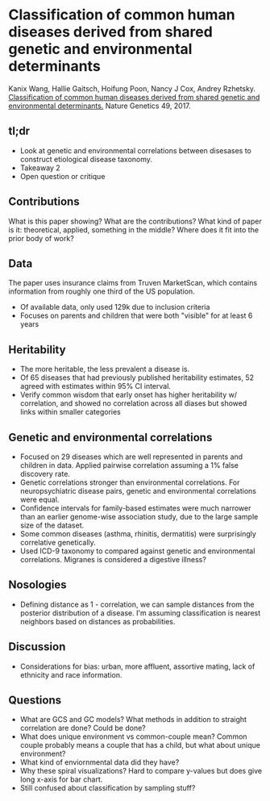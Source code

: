# Classification of common human diseases derived from shared genetic and environmental determinants

Kanix Wang,	Hallie Gaitsch,	Hoifung Poon, Nancy J Cox, Andrey Rzhetsky. [Classification of common human diseases derived from shared genetic and environmental determinants.](http://www.nature.com/ng/journal/v49/n9/full/ng.3931.html) Nature Genetics 49, 2017. 

## tl;dr
 - Look at genetic and environmental correlations between disesases to construct etiological disease taxonomy.
 - Takeaway 2
 - Open question or critique

## Contributions
What is this paper showing? What are the contributions? What kind of paper is it: theoretical, applied, something in the middle? Where does it fit into the prior body of work?


## Data

The paper uses insurance claims from Truven MarketScan, which contains information from roughly one third of the US population.
 
 - Of available data, only used 129k due to inclusion criteria
 - Focuses on parents and children that were both "visible" for at least 6 years

## Heritability
 - The more heritable, the less prevalent a disease is.
 - Of 65 diseases that had previously published heritability estimates, 52 agreed with estimates within 95% CI interval. 
 - Verify common wisdom that early onset has higher heritability w/ correlation, and showed no correlation across all diases but showed links within smaller categories

## Genetic and environmental correlations
 - Focused on 29 diseases which are well represented in parents and children in data. Applied pairwise correlation assuming a 1% false discovery rate.
 - Genetic correlations stronger than environmental correlations. For neuropsychiatric disease pairs, genetic and environmental correlations were equal.
 - Confidence intervals for family-based estimates were much narrower than an earlier genome-wise association study, due to the large sample size of the dataset.
 - Some common diseases (asthma, rhinitis, dermatitis) were surprisingly correlative genetically.
 - Used ICD-9 taxonomy to compared against genetic and environmental correlations. Migranes is considered a digestive illness?

## Nosologies
 - Defining distance as 1 - correlation, we can sample distances from the posterior distribution of a disease. I'm assuming classification is nearest neighbors based on distances as probabilities. 

## Discussion
 - Considerations for bias: urban, more affluent, assortive mating, lack of ethnicity and race information.

## Questions
 - What are GCS and GC models? What methods in addition to straight correlation are done? Could be done?
 - What does unique environment vs common-couple mean? Common couple probably means a couple that has a child, but what about unique environment?
 - What kind of enviornmental data did they have? 
 - Why these spiral visualizations? Hard to compare y-values but does give long x-axis for bar chart.
 - Still confused about classification by sampling stuff?